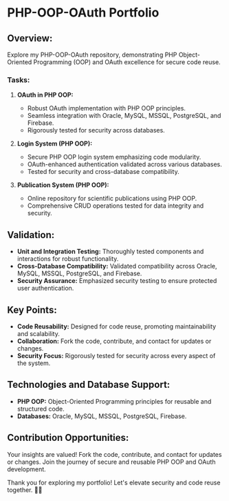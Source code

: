 # PHP-OOP-OAuth Portfolio

## Overview:

Explore my PHP-OOP-OAuth repository, demonstrating PHP Object-Oriented Programming (OOP) and OAuth excellence for secure code reuse.

### Tasks:

1. **OAuth in PHP OOP:**
   - Robust OAuth implementation with PHP OOP principles.
   - Seamless integration with Oracle, MySQL, MSSQL, PostgreSQL, and Firebase.
   - Rigorously tested for security across databases.

2. **Login System (PHP OOP):**
   - Secure PHP OOP login system emphasizing code modularity.
   - OAuth-enhanced authentication validated across various databases.
   - Tested for security and cross-database compatibility.

3. **Publication System (PHP OOP):**
   - Online repository for scientific publications using PHP OOP.
   - Comprehensive CRUD operations tested for data integrity and security.

## Validation:

- **Unit and Integration Testing:** Thoroughly tested components and interactions for robust functionality.
- **Cross-Database Compatibility:** Validated compatibility across Oracle, MySQL, MSSQL, PostgreSQL, and Firebase.
- **Security Assurance:** Emphasized security testing to ensure protected user authentication.

## Key Points:

- **Code Reusability:** Designed for code reuse, promoting maintainability and scalability.
- **Collaboration:** Fork the code, contribute, and contact for updates or changes.
- **Security Focus:** Rigorously tested for security across every aspect of the system.

## Technologies and Database Support:

- **PHP OOP:** Object-Oriented Programming principles for reusable and structured code.
- **Databases:** Oracle, MySQL, MSSQL, PostgreSQL, Firebase.

## Contribution Opportunities:

Your insights are valued! Fork the code, contribute, and contact for updates or changes. Join the journey of secure and reusable PHP OOP and OAuth development.

Thank you for exploring my portfolio! Let's elevate security and code reuse together. 🚀✨
